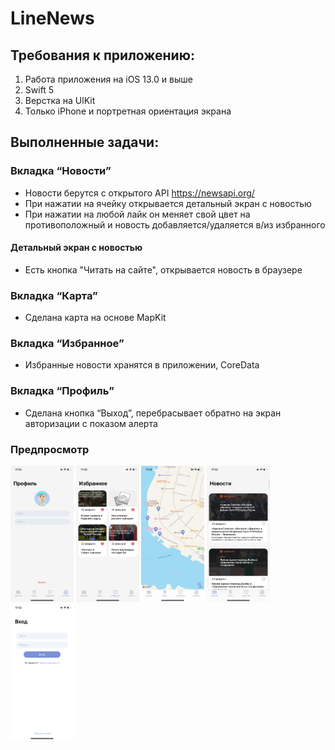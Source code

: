 # LineNews

## Требования к приложению:
1) Работа приложения на iOS 13.0 и выше
2) Swift 5
3) Верстка на UlKit
4) Только iPhone и портретная ориентация экрана

## Выполненные задачи:
### Вкладка “Новости”
- Новости берутся с открытого API https://newsapi.org/
- При нажатии на ячейку открывается детальный экран с новостью
- При нажатии на любой лайк он меняет свой цвет на противоположный и новость добавляется/удаляется в/из избранного
#### Детальный экран с новостью
- Есть кнопка "Читать на сайте", открывается новость в браузере
### Вкладка “Карта”
- Сделана карта на основе MapKit
### Вкладка “Избранное”
- Избранные новости хранятся в приложении, CoreData
### Вкладка “Профиль”
- Сделана кнопка “Выход”, перебрасывает обратно на экран авторизации с показом алерта

### Предпросмотр
<p align="left">
<img src="https://raw.githubusercontent.com/Vonckad/LineNews/main/1.png" width="20%"> 
<img src="https://raw.githubusercontent.com/Vonckad/LineNews/main/2.png" width="20%"> 
<img src="https://raw.githubusercontent.com/Vonckad/LineNews/main/3.png" width="20%">
<img src="https://raw.githubusercontent.com/Vonckad/LineNews/main/4.png" width="20%">
<img src="https://raw.githubusercontent.com/Vonckad/LineNews/main/5.png" width="20%">
</p>
